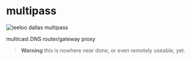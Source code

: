 # multipass

![leeloo dallas multipass](assets/multipass.jpg)

multicast DNS router/gateway proxy

> **Warning**
> this is nowhere near done, or even remotely useable, yet.